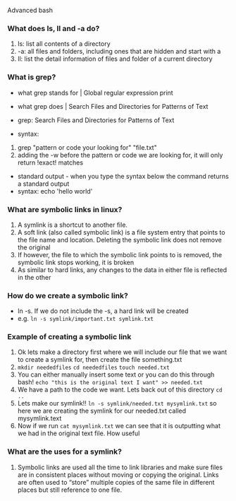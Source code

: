  Advanced bash

### What does ls, ll and -a do?
1. ls: list all contents of a directory
2. -a: all files and folders, including ones that are hidden and start with a
3. ll: list the detail information of files and folder of a current directory

### What is grep?
- what grep stands for | Global regular expression print
- what grep does | Search Files and Directories for Patterns of Text

- grep: Search Files and Directories for Patterns of Text
- syntax:
1. grep "pattern or code your looking for" "file.txt"
2. adding the -w before the pattern or code we are looking for, it will only return !exact! matches






- standard output - when you type the syntax below the command returns a standard output
- syntax: echo 'hello world'

### What are symbolic links in linux?
1. A symlink is a shortcut to another file.
2. A soft link (also called symbolic link) is a file system entry that points to the file name and location. Deleting the symbolic link does not remove the original
3. If however, the file to which the symbolic link points to is removed, the symbolic link stops working, it is broken
4. As similar to hard links, any changes to the data in either file is reflected in the other

### How do we create a symbolic link?
- ln -s. If we do not include the -s, a hard link will be created
- e.g. `ln -s symlink/important.txt symlink.txt`

### Example of creating a symbolic link
1. Ok lets make a directory first where we will include our file that we want to create a symlink for, then create the file something.txt
2. `mkdir neededfiles` `cd neededfiles` `touch needed.txt`
3. You can either manually insert some text or you can do this through bash! `echo "this is the original text I want" >> needed.txt`
4. We have a path to the code we want. Lets back out of this directory `cd ..`
5. Lets make our symlink!! `ln -s symlink/needed.txt mysymlink.txt` so here we are creating the symlink for our needed.txt called mysymlink.text
6. Now if we run `cat mysymlink.txt` we can see that it is outputting what we had in the original text file. How useful

### What are the uses for a symlink?
1. Symbolic links are used all the time to link libraries and make sure files are in consistent places without moving or copying the original. Links are often used to “store” multiple copies of the same file in different places but still reference to one file.

